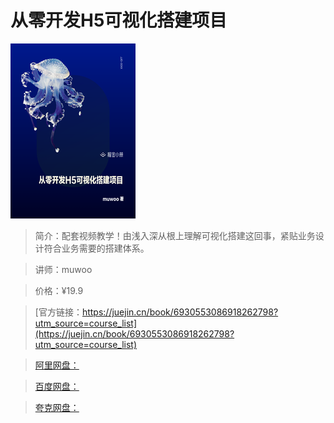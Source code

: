 # 从零开发H5可视化搭建项目

![img](../../assets/a9484a374e124a7c9bcd55ab2d5e8610~tplv-k3u1fbpfcp-no-mark_280_280_200_280.png)

> 简介：配套视频教学！由浅入深从根上理解可视化搭建这回事，紧贴业务设计符合业务需要的搭建体系。

> 讲师：muwoo

> 价格：¥19.9

> [官方链接：https://juejin.cn/book/6930553086918262798?utm_source=course_list](https://juejin.cn/book/6930553086918262798?utm_source=course_list)

> [阿里网盘：]()

> [百度网盘：]()

> [夸克网盘：]()
